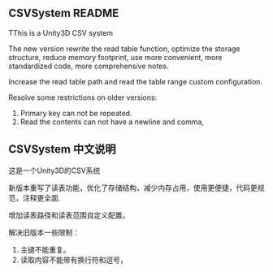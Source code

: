 CSVSystem README
----------------------------


TThis is a Unity3D CSV system

The new version rewrite the read table function, optimize the storage structure, reduce memory footprint, use more convenient, more standardized code, more comprehensive notes.

Increase the read table path and read the table range custom configuration.

Resolve some restrictions on older versions:
1. Primary key can not be repeated.
2. Read the contents can not have a newline and comma,



CSVSystem 中文说明
----------------------------


这是一个Unity3D的CSV系统

新版本重写了读表功能，优化了存储结构，减少内存占用，使用更便捷，代码更规范，注释更全面.

增加读表路径和读表范围自定义配置。

解决旧版本一些限制：
1. 主键不能重复。
2. 读取内容不能带有换行符和逗号，
